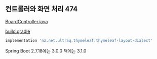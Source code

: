 ## 컨트롤러와 화면 처리 474
[BoardController.java](..%2Fsrc%2Fmain%2Fjava%2Forg%2Fzerock%2Fb01%2Fcontroller%2FBoardController.java)

[build.gradle](..%2Fbuild.gradle)
```groovy
implementation 'nz.net.ultraq.thymeleaf:thymeleaf-layout-dialect'
```

Spring Boot 2.7.18에는 3.0.0
책에는 3.1.0

